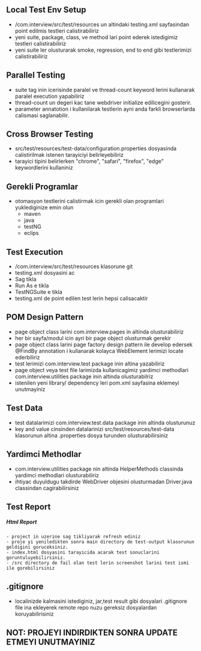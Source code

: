 ## Local Test Env Setup
- /com.interview/src/test/resources un altindaki testing.xml sayfasindan point edilmis testleri calistirabiliriz
- yeni suite, package, class, ve method lari point ederek istedigimiz testleri calistirabiliriz
- yeni suite ler olusturarak smoke, regression, end to end gibi testlerimizi calistirabiliriz

## Parallel Testing
- suite tag inin icerisinde paralel ve thread-count keyword lerini kullanarak paralel execution yapabiliriz
- thread-count un degeri kac tane webdriver initialize edilicegini gosterir.
- parameter annatotion i kullanilarak testlerin ayni anda farkli browserlarda calismasi saglanabilir.

## Cross Browser Testing
- src/test/resources/test-data/configuration.properties dosyasinda calistirilmak istenen tarayiciyi belirleyebiliriz
- tarayici tipini belirlerken "chrome", "safari", "firefox", "edge" keywordlerini kullaniniz

## Gerekli Programlar
 - otomasyon testlerini calistirmak icin gerekli olan programlari yuklediginize emin olun 
    - maven
    - java
    - testNG
    - eclips
    
## Test Execution
- /com.interview/src/test/resources klasorune git
- testing.xml dosyasini ac
- Sag tikla
- Run As e tikla
- TestNGSuite e tikla 
- testing.xml de point edilen test lerin hepsi calisacaktir

##  POM Design Pattern
- page object class larini com.interview.pages in altinda olusturabiliriz
- her bir sayfa/modul icin ayri bir page object olusturmak gerekir
- page object class larini page factory design pattern ile develop edersek @FindBy annotation i kullanarak kolayca WebElement lerimizi locate ederbiliriz
- test lerimizi com.interview.test package inin altina yazabiliriz
- page object veya test file larimizda kullanicagimiz yardimci methodlari com.interview.utilities package inin altinda olusturabilriz
- istenilen yeni library/ dependency leri pom.xml sayfasina eklemeyi unutmayiniz 

## Test Data
- test datalarimizi com.interview.test.data package inin altinda olusturunuz
- key and value cinsinden datalarinizi src/test/resources/test-data klasorunun altina .properties dosya turunden olusturabilirsiniz

## Yardimci Methodlar
- com.interview.utilities package nin altinda HelperMethods classinda yardimci methodlari olusturabiliriz
- ihtiyac duyuldugu takdirde WebDriver objesini olusturmadan Driver.java classindan cagirabilirsiniz

## Test Report 
##### Html Report
	- project in uzerine sag tikliyarak refresh ediniz
	- proje yi yeniledikten sonra main directory de test-output klasorunun geldigini goruceksiniz. 
	- index.html dosyasini tarayicida acarak test sonuclarini goruntuluyebilirsiniz.
	- /src directory de fail olan test lerin screenshot larini test ismi ile gorebilirsiniz 

## .gitignore
- localinizde kalmasini istediginiz, jar,test result gibi dosyalari .gitignore file ina ekleyerek remote repo nuzu gereksiz dosyalardan koruyabilirisiniz

## NOT: PROJEYI INDIRDIKTEN SONRA UPDATE ETMEYI UNUTMAYINIZ




